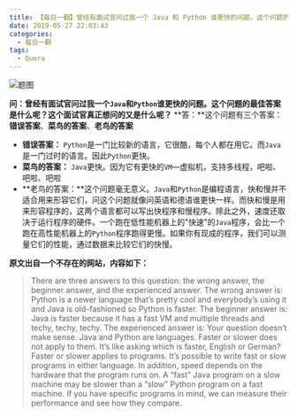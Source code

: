 ```yaml
---
title: 【每日一翻】曾经有面试官问过我一个 Java 和 Python 谁更快的问题。这个问题的最佳答案是什么？这个面试官真正想问的是什么？
date: 2019-05-27 22:03:43
categories:
  - 每日一翻
tags:
  - Quora
---
```


![题图](https://raw.githubusercontent.com/x13945/image-bucket/master/img/chris-ried-512801-unsplash.jpg)

**问：曾经有面试官问过我一个`Java`和`Python`谁更快的问题。这个问题的最佳答案是什么呢？这个面试官真正想问的又是什么呢？**
**答：**这个问题有三个答案：**错误答案**、**菜鸟的答案**、**老鸟的答案**

<!-- more -->

- **错误答案：** `Python`是一门比较新的语言，它很酷，每个人都在用它。而`Java`是一门过时的语言。因此`Python`更快。
- **菜鸟的答案：** `Java`更快。因为它有更快的`VM`—虚拟机，支持多线程，吧啦、吧啦、吧啦
- **老鸟的答案：**这个问题毫无意义。`Java`和`Python`是编程语言，快和慢并不适合用来形容它们，问这个问题就像问英语和德语谁更快一样。而快和慢是用来形容程序的，这两个语言都可以写出快程序和慢程序。除此之外，速度还取决于运行程序的硬件。一个跑在低性能机器上的"快速"的`Java`程序，会比一个跑在高性能机器上的`Python`程序跑得更慢。如果你有现成的程序，我们可以测量它们的性能，通过数据来比较它们的快慢。

**原文出自一个不存在的网站，内容如下：**

> There are three answers to this question: the wrong answer, the beginner answer, and the experienced answer.
> The wrong answer is: Python is a newer language that’s pretty cool and everybody’s using it and Java is old-fashioned so Python is faster.
> The beginner answer is: Java is faster because it has a fast VM and multiple threads and techy, techy, techy.
> The experienced answer is: Your question doesn’t make sense. Java and Python are languages. Faster or slower does not apply to them. It’s like asking which is faster, English or German? Faster or slower applies to programs. It’s possible to write fast or slow programs in either language. In addition, speed depends on the hardware that the program runs on. A “fast” Java program on a slow machine may be slower than a “slow” Python program on a fast machine. If you have specific programs in mind, we can measure their performance and see how they compare.
